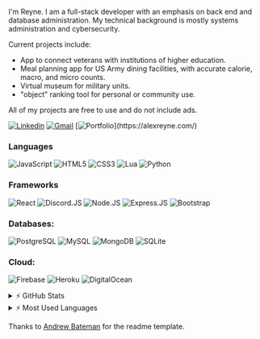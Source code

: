 I'm Reyne. I am a full-stack developer with an emphasis on back end and database administration. My technical background is mostly systems administration and cybersecurity.

Current projects include:
* App to connect veterans with institutions of higher education.
* Meal planning app for US Army dining facilities, with accurate calorie, macro, and micro counts.
* Virtual museum for military units.
* "object" ranking tool for personal or community use.

All of my projects are free to use and do not include ads.

[![Linkedin](https://img.shields.io/badge/LinkedIn-0A66C2?style=flat-square&logo=linkedin&logoColor=white)](https://www.linkedin.com/in/alexreyne/)
[![Gmail](https://img.shields.io/badge/GMail-EA4335?style=flat-square&logo=gmail&logoColor=white&link=mailto:me@alexreyne.com)](mailto:me@alexreyne.com)
[![Portfolio](https://img.shields.io/badge/Portfolio_\(Under_Construction\)-231F20?style=flat-square&logo=buffer&logoColor=white)](https://alexreyne.com/)


### Languages

![JavaScript](https://img.shields.io/badge/JavaScript-F7DF1E?style=flat-square&logo=javascript&logoColor=black)
![HTML5](https://img.shields.io/badge/HTML5-E34F26?style=flat-square&logo=html5&logoColor=white)
![CSS3](https://img.shields.io/badge/CSS3-1572B6?style=flat-square&logo=css3&logoColor=white)
![Lua](https://img.shields.io/badge/Lua-2C2D72?style=flat-square&logo=lua&logoColor=white)
![Python](https://img.shields.io/badge/Python-3776AB?style=flat-square&logo=python&logoColor=white)

### Frameworks

![React](https://img.shields.io/badge/React-20232A?style=flat-square&logo=react&logoColor=61DAFB)
![Discord.JS](https://img.shields.io/badge/Discord.js-5865F2?style=flat-square&logo=discord&logoColor=white)
![Node.JS](https://img.shields.io/badge/Node.js-43853D?style=flat-square&logo=node.js&logoColor=white)
![Express.JS](https://img.shields.io/badge/Express.js-000000?style=flat-square&logo=express&logoColor=white)
![Bootstrap](https://img.shields.io/badge/Bootstrap-563D7C?style=flat-square&logo=bootstrap&logoColor=white)

### Databases:
![PostgreSQL](https://img.shields.io/badge/PostgreSQL-316192?style=flat-square&logo=postgresql&logoColor=white)
![MySQL](https://img.shields.io/badge/MySQL-00000F?style=flat-square&logo=mysql&logoColor=white)
![MongoDB](https://img.shields.io/badge/MongoDB-4EA94B?style=flat-square&logo=mongodb&logoColor=white)
![SQLite](https://img.shields.io/badge/SQLite-07405E?style=flat-square&logo=sqlite&logoColor=white)

### Cloud:
![Firebase](https://img.shields.io/badge/firebase-ffca28?style=flat-square&logo=firebase&logoColor=black)
![Heroku](https://img.shields.io/badge/Heroku-430098?style=flat-square&logo=heroku&logoColor=white)
![DigitalOcean](https://img.shields.io/badge/DigitalOcean-0080FF?style=flat-square&logo=digitalocean&logoColor=white)

<details>
  <summary> ⚡ GitHub Stats</summary>
  <img align="left" alt="Reyne's GitHub Stats" src="https://github-readme-stats.vercel.app/api?username=imreyne&show_icons=true&hide_border=true" />
</details>

<details>
  <summary> ⚡ Most Used Languages</summary>
<img align="left" alt="Reyne's GitHub Top Languages" src="https://github-readme-stats.vercel.app/api/top-langs/?username=imreyne" />
</details>

Thanks to [Andrew Bateman](https://github.com/AndrewJBateman/) for the readme template.
